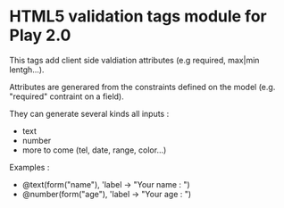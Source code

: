 # HTML5 validation tags module for Play 2.0

This tags add client side valdiation attributes (e.g required, max|min lentgh...).

Attributes are generared from the constraints defined on the model (e.g. "required" contraint on a field). 

They can generate several kinds all inputs : 

 * text
 * number
 * more to come (tel, date, range, color...)

Examples :

 * @text(form("name"), 'label -> "Your name : ")
 * @number(form("age"), 'label -> "Your age : ")

